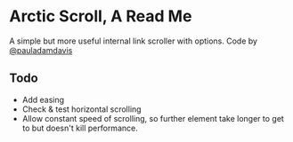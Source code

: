 # Arctic Scroll, A Read Me

A simple but more useful internal link scroller with options. Code by [@pauladamdavis](http://twitter.com/pauladamdavis)

## Todo

* Add easing
* Check & test horizontal scrolling
* Allow constant speed of scrolling, so further element take longer to get to but doesn't kill performance.